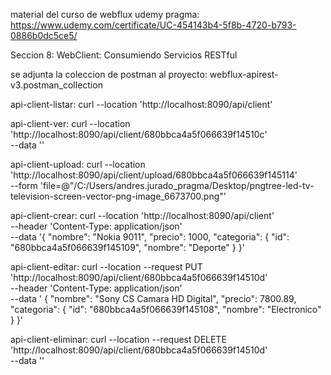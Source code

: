 material del curso de webflux udemy pragma: https://www.udemy.com/certificate/UC-454143b4-5f8b-4720-b793-0886b0dc5ce5/

Seccion 8: WebClient: Consumiendo Servicios RESTful

se adjunta la coleccion de postman al proyecto: webflux-apirest-v3.postman_collection

api-client-listar: curl --location 'http://localhost:8090/api/client'

api-client-ver: curl --location 'http://localhost:8090/api/client/680bbca4a5f066639f14510c' \
--data ''

api-client-upload: curl --location 'http://localhost:8090/api/client/upload/680bbca4a5f066639f145114' \
--form 'file=@"/C:/Users/andres.jurado_pragma/Desktop/pngtree-led-tv-television-screen-vector-png-image_6673700.png"'

api-client-crear: curl --location 'http://localhost:8090/api/client' \
--header 'Content-Type: application/json' \
--data '{
    "nombre": "Nokia 9011",
    "precio": 1000,
    "categoria": {
        "id": "680bbca4a5f066639f145109",
        "nombre": "Deporte"
    }
}'

api-client-editar: curl --location --request PUT 'http://localhost:8090/api/client/680bbca4a5f066639f14510d' \
--header 'Content-Type: application/json' \
--data '    {
        "nombre": "Sony CS Camara HD Digital",
        "precio": 7800.89,
        "categoria": {
            "id": "680bbca4a5f066639f145108",
            "nombre": "Electronico"
        }
    }'

api-client-eliminar: curl --location --request DELETE 'http://localhost:8090/api/client/680bbca4a5f066639f14510d' \
--data ''    

